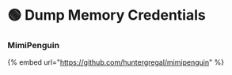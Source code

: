 # 🟢 Dump Memory Credentials

### MimiPenguin

{% embed url="https://github.com/huntergregal/mimipenguin" %}
